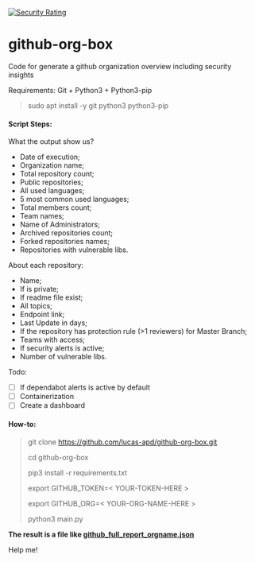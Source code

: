 [![Security Rating](https://sonarcloud.io/api/project_badges/measure?project=lucas-apd_github-org-box&metric=security_rating)](https://sonarcloud.io/summary/new_code?id=lucas-apd_github-org-box)

# github-org-box
Code for generate a github organization overview including security insights

Requirements:  Git + Python3 + Python3-pip
>
> sudo apt install -y git python3 python3-pip
> 
#### Script Steps:

What the output show us?

- Date of execution;
- Organization name;
- Total repository count;
- Public repositories;
- All used languages;
- 5 most common used languages;
- Total members count;
- Team names;
- Name of Administrators;
- Archived repositories count;
- Forked repositories names;
- Repositories with vulnerable libs.

About each repository:

- Name;
- If is private;
- If readme file exist;
- All topics;
- Endpoint link;
- Last Update in days;
- If the repository has protection rule (>1 reviewers) for Master Branch;
- Teams with access;
- If security alerts is active;
- Number of vulnerable libs. 

Todo:
- [ ] If dependabot alerts is active by default
- [ ] Containerization
- [ ] Create a dashboard

#### How-to:
> git clone https://github.com/lucas-apd/github-org-box.git
> 
> cd github-org-box
> 
> pip3 install -r requirements.txt
> 
> export GITHUB_TOKEN=< YOUR-TOKEN-HERE >
>  
> export GITHUB_ORG=< YOUR-ORG-NAME-HERE >
>  
> python3 main.py
  

  
  
**The result is a file like [github_full_report_orgname.json](https://github.com/lucas-apd/github-org-box/blob/main/example.report.json)**

Help me!
